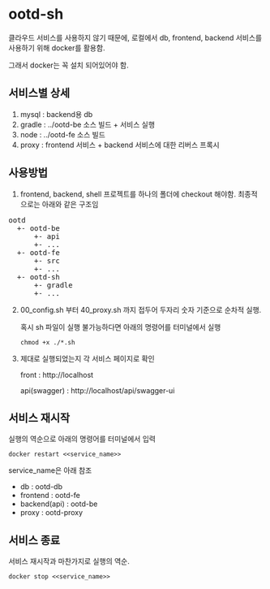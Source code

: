 # ootd-sh

클라우드 서비스를 사용하지 않기 때문에, 로컬에서 db, frontend, backend 서비스를 사용하기 위해 docker를 활용함.

그래서 docker는 꼭 설치 되어있어야 함.

## 서비스별 상세
1. mysql : backend용 db
2. gradle : ../ootd-be 소스 빌드 + 서비스 실행
3. node : ../ootd-fe 소스 빌드
4. proxy : frontend 서비스 + backend 서비스에 대한 리버스 프록시

## 사용방법
1. frontend, backend, shell 프로젝트를 하나의 폴더에 checkout 해야함. 최종적으로는 아래와 같은 구조임

<pre>
ootd
  +- ootd-be
      +- api
      +- ...
  +- ootd-fe
      +- src
      +- ...
  +- ootd-sh
      +- gradle
      +- ...
</pre>
 
2. 00_config.sh 부터 40_proxy.sh 까지 접두어 두자리 숫자 기준으로 순차적 실행.

    혹시 sh 파일이 실행 불가능하다면 아래의 명령어를 터미널에서 실행

    ```chmod +x ./*.sh```

3. 제대로 실행되었는지 각 서비스 페이지로 확인

    front : http://localhost
    
    api(swagger) : http://localhost/api/swagger-ui

## 서비스 재시작
실행의 역순으로 아래의 명령어를 터미널에서 입력

```docker restart <<service_name>>```

service_name은 아래 참조
- db : ootd-db
- frontend : ootd-fe
- backend(api) : ootd-be
- proxy : ootd-proxy

## 서비스 종료
서비스 재시작과 마찬가지로 실행의 역순.

```docker stop <<service_name>>```
